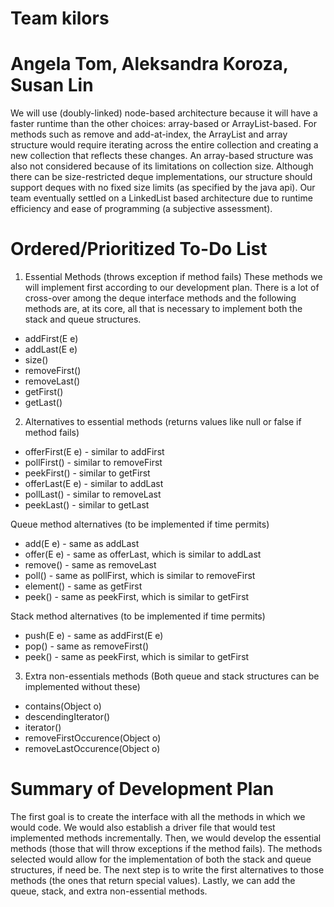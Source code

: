 # Team kilors
# Angela Tom, Aleksandra Koroza, Susan Lin

We will use (doubly-linked) node-based architecture because it will have a faster runtime than the other choices: array-based or ArrayList-based. For methods such as remove and add-at-index, the ArrayList and array structure would require iterating across the entire collection and creating a new collection that reflects these changes. An array-based structure was also not considered because of its limitations on collection size. Although there can be size-restricted deque implementations, our structure should support deques with no fixed size limits (as specified by the java api). Our team eventually settled on a LinkedList based architecture due to runtime efficiency and ease of programming (a subjective assessment).

# Ordered/Prioritized To-Do List

1. Essential Methods (throws exception if method fails)
These methods we will implement first according to our development plan. There is a lot of cross-over among the deque interface methods and the following methods are, at its core, all that is necessary to implement both the stack and queue structures.

- addFirst(E e)
- addLast(E e)
- size()
- removeFirst()
- removeLast()
- getFirst()
- getLast()

2. Alternatives to essential methods (returns values like null or false if method fails)

- offerFirst(E e) - similar to addFirst
- pollFirst() - similar to removeFirst
- peekFirst() - similar to getFirst
- offerLast(E e) - similar to addLast
- pollLast() - similar to removeLast
- peekLast() - similar to getLast

Queue method alternatives (to be implemented if time permits)
- add(E e) - same as addLast
- offer(E e) - same as offerLast, which is similar to addLast
- remove() - same as removeLast
- poll() - same as pollFirst, which is similar to removeFirst
- element() - same as getFirst 
- peek() - same as peekFirst, which is similar to getFirst

Stack method alternatives (to be implemented if time permits)
- push(E e) - same as addFirst(E e)
- pop() - same as removeFirst()
- peek() - same as peekFirst, which is similar to getFirst

3. Extra non-essentials methods (Both queue and stack structures can be implemented without these)

- contains(Object o)
- descendingIterator()
- iterator()
- removeFirstOccurence(Object o)
- removeLastOccurence(Object o)

# Summary of Development Plan

The first goal is to create the interface with all the methods in which we would code. We would also establish a driver file that would test implemented methods incrementally. Then, we would develop the essential methods (those that will throw exceptions if the method fails). The methods selected would allow for the implementation of both the stack and queue structures, if need be. The next step is to write the first alternatives to those methods (the ones that return special values). Lastly, we can add the queue, stack, and extra non-essential methods. 














